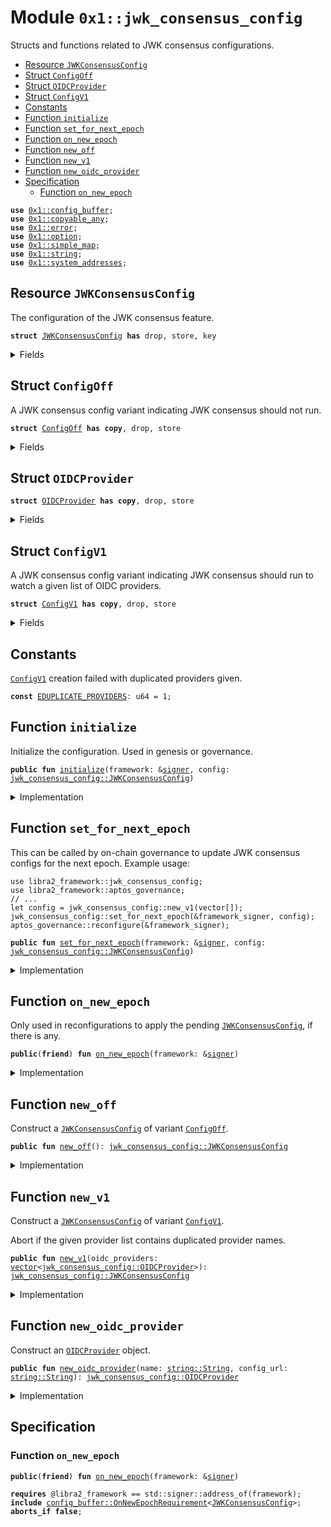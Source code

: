 
<a id="0x1_jwk_consensus_config"></a>

# Module `0x1::jwk_consensus_config`

Structs and functions related to JWK consensus configurations.


-  [Resource `JWKConsensusConfig`](#0x1_jwk_consensus_config_JWKConsensusConfig)
-  [Struct `ConfigOff`](#0x1_jwk_consensus_config_ConfigOff)
-  [Struct `OIDCProvider`](#0x1_jwk_consensus_config_OIDCProvider)
-  [Struct `ConfigV1`](#0x1_jwk_consensus_config_ConfigV1)
-  [Constants](#@Constants_0)
-  [Function `initialize`](#0x1_jwk_consensus_config_initialize)
-  [Function `set_for_next_epoch`](#0x1_jwk_consensus_config_set_for_next_epoch)
-  [Function `on_new_epoch`](#0x1_jwk_consensus_config_on_new_epoch)
-  [Function `new_off`](#0x1_jwk_consensus_config_new_off)
-  [Function `new_v1`](#0x1_jwk_consensus_config_new_v1)
-  [Function `new_oidc_provider`](#0x1_jwk_consensus_config_new_oidc_provider)
-  [Specification](#@Specification_1)
    -  [Function `on_new_epoch`](#@Specification_1_on_new_epoch)


<pre><code><b>use</b> <a href="config_buffer.md#0x1_config_buffer">0x1::config_buffer</a>;
<b>use</b> <a href="../../aptos-stdlib/doc/copyable_any.md#0x1_copyable_any">0x1::copyable_any</a>;
<b>use</b> <a href="../../aptos-stdlib/../move-stdlib/doc/error.md#0x1_error">0x1::error</a>;
<b>use</b> <a href="../../aptos-stdlib/../move-stdlib/doc/option.md#0x1_option">0x1::option</a>;
<b>use</b> <a href="../../aptos-stdlib/doc/simple_map.md#0x1_simple_map">0x1::simple_map</a>;
<b>use</b> <a href="../../aptos-stdlib/../move-stdlib/doc/string.md#0x1_string">0x1::string</a>;
<b>use</b> <a href="system_addresses.md#0x1_system_addresses">0x1::system_addresses</a>;
</code></pre>



<a id="0x1_jwk_consensus_config_JWKConsensusConfig"></a>

## Resource `JWKConsensusConfig`

The configuration of the JWK consensus feature.


<pre><code><b>struct</b> <a href="jwk_consensus_config.md#0x1_jwk_consensus_config_JWKConsensusConfig">JWKConsensusConfig</a> <b>has</b> drop, store, key
</code></pre>



<details>
<summary>Fields</summary>


<dl>
<dt>
<code>variant: <a href="../../aptos-stdlib/doc/copyable_any.md#0x1_copyable_any_Any">copyable_any::Any</a></code>
</dt>
<dd>
 A config variant packed as an <code>Any</code>.
 Currently the variant type is one of the following.
 - <code><a href="jwk_consensus_config.md#0x1_jwk_consensus_config_ConfigOff">ConfigOff</a></code>
 - <code><a href="jwk_consensus_config.md#0x1_jwk_consensus_config_ConfigV1">ConfigV1</a></code>
</dd>
</dl>


</details>

<a id="0x1_jwk_consensus_config_ConfigOff"></a>

## Struct `ConfigOff`

A JWK consensus config variant indicating JWK consensus should not run.


<pre><code><b>struct</b> <a href="jwk_consensus_config.md#0x1_jwk_consensus_config_ConfigOff">ConfigOff</a> <b>has</b> <b>copy</b>, drop, store
</code></pre>



<details>
<summary>Fields</summary>


<dl>
<dt>
<code>dummy_field: bool</code>
</dt>
<dd>

</dd>
</dl>


</details>

<a id="0x1_jwk_consensus_config_OIDCProvider"></a>

## Struct `OIDCProvider`



<pre><code><b>struct</b> <a href="jwk_consensus_config.md#0x1_jwk_consensus_config_OIDCProvider">OIDCProvider</a> <b>has</b> <b>copy</b>, drop, store
</code></pre>



<details>
<summary>Fields</summary>


<dl>
<dt>
<code>name: <a href="../../aptos-stdlib/../move-stdlib/doc/string.md#0x1_string_String">string::String</a></code>
</dt>
<dd>

</dd>
<dt>
<code>config_url: <a href="../../aptos-stdlib/../move-stdlib/doc/string.md#0x1_string_String">string::String</a></code>
</dt>
<dd>

</dd>
</dl>


</details>

<a id="0x1_jwk_consensus_config_ConfigV1"></a>

## Struct `ConfigV1`

A JWK consensus config variant indicating JWK consensus should run to watch a given list of OIDC providers.


<pre><code><b>struct</b> <a href="jwk_consensus_config.md#0x1_jwk_consensus_config_ConfigV1">ConfigV1</a> <b>has</b> <b>copy</b>, drop, store
</code></pre>



<details>
<summary>Fields</summary>


<dl>
<dt>
<code>oidc_providers: <a href="../../aptos-stdlib/../move-stdlib/doc/vector.md#0x1_vector">vector</a>&lt;<a href="jwk_consensus_config.md#0x1_jwk_consensus_config_OIDCProvider">jwk_consensus_config::OIDCProvider</a>&gt;</code>
</dt>
<dd>

</dd>
</dl>


</details>

<a id="@Constants_0"></a>

## Constants


<a id="0x1_jwk_consensus_config_EDUPLICATE_PROVIDERS"></a>

<code><a href="jwk_consensus_config.md#0x1_jwk_consensus_config_ConfigV1">ConfigV1</a></code> creation failed with duplicated providers given.


<pre><code><b>const</b> <a href="jwk_consensus_config.md#0x1_jwk_consensus_config_EDUPLICATE_PROVIDERS">EDUPLICATE_PROVIDERS</a>: u64 = 1;
</code></pre>



<a id="0x1_jwk_consensus_config_initialize"></a>

## Function `initialize`

Initialize the configuration. Used in genesis or governance.


<pre><code><b>public</b> <b>fun</b> <a href="jwk_consensus_config.md#0x1_jwk_consensus_config_initialize">initialize</a>(framework: &<a href="../../aptos-stdlib/../move-stdlib/doc/signer.md#0x1_signer">signer</a>, config: <a href="jwk_consensus_config.md#0x1_jwk_consensus_config_JWKConsensusConfig">jwk_consensus_config::JWKConsensusConfig</a>)
</code></pre>



<details>
<summary>Implementation</summary>


<pre><code><b>public</b> <b>fun</b> <a href="jwk_consensus_config.md#0x1_jwk_consensus_config_initialize">initialize</a>(framework: &<a href="../../aptos-stdlib/../move-stdlib/doc/signer.md#0x1_signer">signer</a>, config: <a href="jwk_consensus_config.md#0x1_jwk_consensus_config_JWKConsensusConfig">JWKConsensusConfig</a>) {
    <a href="system_addresses.md#0x1_system_addresses_assert_libra2_framework">system_addresses::assert_libra2_framework</a>(framework);
    <b>if</b> (!<b>exists</b>&lt;<a href="jwk_consensus_config.md#0x1_jwk_consensus_config_JWKConsensusConfig">JWKConsensusConfig</a>&gt;(@libra2_framework)) {
        <b>move_to</b>(framework, config);
    }
}
</code></pre>



</details>

<a id="0x1_jwk_consensus_config_set_for_next_epoch"></a>

## Function `set_for_next_epoch`

This can be called by on-chain governance to update JWK consensus configs for the next epoch.
Example usage:
```
use libra2_framework::jwk_consensus_config;
use libra2_framework::aptos_governance;
// ...
let config = jwk_consensus_config::new_v1(vector[]);
jwk_consensus_config::set_for_next_epoch(&framework_signer, config);
aptos_governance::reconfigure(&framework_signer);
```


<pre><code><b>public</b> <b>fun</b> <a href="jwk_consensus_config.md#0x1_jwk_consensus_config_set_for_next_epoch">set_for_next_epoch</a>(framework: &<a href="../../aptos-stdlib/../move-stdlib/doc/signer.md#0x1_signer">signer</a>, config: <a href="jwk_consensus_config.md#0x1_jwk_consensus_config_JWKConsensusConfig">jwk_consensus_config::JWKConsensusConfig</a>)
</code></pre>



<details>
<summary>Implementation</summary>


<pre><code><b>public</b> <b>fun</b> <a href="jwk_consensus_config.md#0x1_jwk_consensus_config_set_for_next_epoch">set_for_next_epoch</a>(framework: &<a href="../../aptos-stdlib/../move-stdlib/doc/signer.md#0x1_signer">signer</a>, config: <a href="jwk_consensus_config.md#0x1_jwk_consensus_config_JWKConsensusConfig">JWKConsensusConfig</a>) {
    <a href="system_addresses.md#0x1_system_addresses_assert_libra2_framework">system_addresses::assert_libra2_framework</a>(framework);
    <a href="config_buffer.md#0x1_config_buffer_upsert">config_buffer::upsert</a>(config);
}
</code></pre>



</details>

<a id="0x1_jwk_consensus_config_on_new_epoch"></a>

## Function `on_new_epoch`

Only used in reconfigurations to apply the pending <code><a href="jwk_consensus_config.md#0x1_jwk_consensus_config_JWKConsensusConfig">JWKConsensusConfig</a></code>, if there is any.


<pre><code><b>public</b>(<b>friend</b>) <b>fun</b> <a href="jwk_consensus_config.md#0x1_jwk_consensus_config_on_new_epoch">on_new_epoch</a>(framework: &<a href="../../aptos-stdlib/../move-stdlib/doc/signer.md#0x1_signer">signer</a>)
</code></pre>



<details>
<summary>Implementation</summary>


<pre><code><b>public</b>(<b>friend</b>) <b>fun</b> <a href="jwk_consensus_config.md#0x1_jwk_consensus_config_on_new_epoch">on_new_epoch</a>(framework: &<a href="../../aptos-stdlib/../move-stdlib/doc/signer.md#0x1_signer">signer</a>) <b>acquires</b> <a href="jwk_consensus_config.md#0x1_jwk_consensus_config_JWKConsensusConfig">JWKConsensusConfig</a> {
    <a href="system_addresses.md#0x1_system_addresses_assert_libra2_framework">system_addresses::assert_libra2_framework</a>(framework);
    <b>if</b> (<a href="config_buffer.md#0x1_config_buffer_does_exist">config_buffer::does_exist</a>&lt;<a href="jwk_consensus_config.md#0x1_jwk_consensus_config_JWKConsensusConfig">JWKConsensusConfig</a>&gt;()) {
        <b>let</b> new_config = <a href="config_buffer.md#0x1_config_buffer_extract">config_buffer::extract</a>&lt;<a href="jwk_consensus_config.md#0x1_jwk_consensus_config_JWKConsensusConfig">JWKConsensusConfig</a>&gt;();
        <b>if</b> (<b>exists</b>&lt;<a href="jwk_consensus_config.md#0x1_jwk_consensus_config_JWKConsensusConfig">JWKConsensusConfig</a>&gt;(@libra2_framework)) {
            *<b>borrow_global_mut</b>&lt;<a href="jwk_consensus_config.md#0x1_jwk_consensus_config_JWKConsensusConfig">JWKConsensusConfig</a>&gt;(@libra2_framework) = new_config;
        } <b>else</b> {
            <b>move_to</b>(framework, new_config);
        };
    }
}
</code></pre>



</details>

<a id="0x1_jwk_consensus_config_new_off"></a>

## Function `new_off`

Construct a <code><a href="jwk_consensus_config.md#0x1_jwk_consensus_config_JWKConsensusConfig">JWKConsensusConfig</a></code> of variant <code><a href="jwk_consensus_config.md#0x1_jwk_consensus_config_ConfigOff">ConfigOff</a></code>.


<pre><code><b>public</b> <b>fun</b> <a href="jwk_consensus_config.md#0x1_jwk_consensus_config_new_off">new_off</a>(): <a href="jwk_consensus_config.md#0x1_jwk_consensus_config_JWKConsensusConfig">jwk_consensus_config::JWKConsensusConfig</a>
</code></pre>



<details>
<summary>Implementation</summary>


<pre><code><b>public</b> <b>fun</b> <a href="jwk_consensus_config.md#0x1_jwk_consensus_config_new_off">new_off</a>(): <a href="jwk_consensus_config.md#0x1_jwk_consensus_config_JWKConsensusConfig">JWKConsensusConfig</a> {
    <a href="jwk_consensus_config.md#0x1_jwk_consensus_config_JWKConsensusConfig">JWKConsensusConfig</a> {
        variant: <a href="../../aptos-stdlib/doc/copyable_any.md#0x1_copyable_any_pack">copyable_any::pack</a>( <a href="jwk_consensus_config.md#0x1_jwk_consensus_config_ConfigOff">ConfigOff</a> {} )
    }
}
</code></pre>



</details>

<a id="0x1_jwk_consensus_config_new_v1"></a>

## Function `new_v1`

Construct a <code><a href="jwk_consensus_config.md#0x1_jwk_consensus_config_JWKConsensusConfig">JWKConsensusConfig</a></code> of variant <code><a href="jwk_consensus_config.md#0x1_jwk_consensus_config_ConfigV1">ConfigV1</a></code>.

Abort if the given provider list contains duplicated provider names.


<pre><code><b>public</b> <b>fun</b> <a href="jwk_consensus_config.md#0x1_jwk_consensus_config_new_v1">new_v1</a>(oidc_providers: <a href="../../aptos-stdlib/../move-stdlib/doc/vector.md#0x1_vector">vector</a>&lt;<a href="jwk_consensus_config.md#0x1_jwk_consensus_config_OIDCProvider">jwk_consensus_config::OIDCProvider</a>&gt;): <a href="jwk_consensus_config.md#0x1_jwk_consensus_config_JWKConsensusConfig">jwk_consensus_config::JWKConsensusConfig</a>
</code></pre>



<details>
<summary>Implementation</summary>


<pre><code><b>public</b> <b>fun</b> <a href="jwk_consensus_config.md#0x1_jwk_consensus_config_new_v1">new_v1</a>(oidc_providers: <a href="../../aptos-stdlib/../move-stdlib/doc/vector.md#0x1_vector">vector</a>&lt;<a href="jwk_consensus_config.md#0x1_jwk_consensus_config_OIDCProvider">OIDCProvider</a>&gt;): <a href="jwk_consensus_config.md#0x1_jwk_consensus_config_JWKConsensusConfig">JWKConsensusConfig</a> {
    <b>let</b> name_set = <a href="../../aptos-stdlib/doc/simple_map.md#0x1_simple_map_new">simple_map::new</a>&lt;String, u64&gt;();
    <a href="../../aptos-stdlib/../move-stdlib/doc/vector.md#0x1_vector_for_each_ref">vector::for_each_ref</a>(&oidc_providers, |provider| {
        <b>let</b> provider: &<a href="jwk_consensus_config.md#0x1_jwk_consensus_config_OIDCProvider">OIDCProvider</a> = provider;
        <b>let</b> (_, old_value) = <a href="../../aptos-stdlib/doc/simple_map.md#0x1_simple_map_upsert">simple_map::upsert</a>(&<b>mut</b> name_set, provider.name, 0);
        <b>if</b> (<a href="../../aptos-stdlib/../move-stdlib/doc/option.md#0x1_option_is_some">option::is_some</a>(&old_value)) {
            <b>abort</b>(<a href="../../aptos-stdlib/../move-stdlib/doc/error.md#0x1_error_invalid_argument">error::invalid_argument</a>(<a href="jwk_consensus_config.md#0x1_jwk_consensus_config_EDUPLICATE_PROVIDERS">EDUPLICATE_PROVIDERS</a>))
        }
    });
    <a href="jwk_consensus_config.md#0x1_jwk_consensus_config_JWKConsensusConfig">JWKConsensusConfig</a> {
        variant: <a href="../../aptos-stdlib/doc/copyable_any.md#0x1_copyable_any_pack">copyable_any::pack</a>( <a href="jwk_consensus_config.md#0x1_jwk_consensus_config_ConfigV1">ConfigV1</a> { oidc_providers } )
    }
}
</code></pre>



</details>

<a id="0x1_jwk_consensus_config_new_oidc_provider"></a>

## Function `new_oidc_provider`

Construct an <code><a href="jwk_consensus_config.md#0x1_jwk_consensus_config_OIDCProvider">OIDCProvider</a></code> object.


<pre><code><b>public</b> <b>fun</b> <a href="jwk_consensus_config.md#0x1_jwk_consensus_config_new_oidc_provider">new_oidc_provider</a>(name: <a href="../../aptos-stdlib/../move-stdlib/doc/string.md#0x1_string_String">string::String</a>, config_url: <a href="../../aptos-stdlib/../move-stdlib/doc/string.md#0x1_string_String">string::String</a>): <a href="jwk_consensus_config.md#0x1_jwk_consensus_config_OIDCProvider">jwk_consensus_config::OIDCProvider</a>
</code></pre>



<details>
<summary>Implementation</summary>


<pre><code><b>public</b> <b>fun</b> <a href="jwk_consensus_config.md#0x1_jwk_consensus_config_new_oidc_provider">new_oidc_provider</a>(name: String, config_url: String): <a href="jwk_consensus_config.md#0x1_jwk_consensus_config_OIDCProvider">OIDCProvider</a> {
    <a href="jwk_consensus_config.md#0x1_jwk_consensus_config_OIDCProvider">OIDCProvider</a> { name, config_url }
}
</code></pre>



</details>

<a id="@Specification_1"></a>

## Specification


<a id="@Specification_1_on_new_epoch"></a>

### Function `on_new_epoch`


<pre><code><b>public</b>(<b>friend</b>) <b>fun</b> <a href="jwk_consensus_config.md#0x1_jwk_consensus_config_on_new_epoch">on_new_epoch</a>(framework: &<a href="../../aptos-stdlib/../move-stdlib/doc/signer.md#0x1_signer">signer</a>)
</code></pre>




<pre><code><b>requires</b> @libra2_framework == std::signer::address_of(framework);
<b>include</b> <a href="config_buffer.md#0x1_config_buffer_OnNewEpochRequirement">config_buffer::OnNewEpochRequirement</a>&lt;<a href="jwk_consensus_config.md#0x1_jwk_consensus_config_JWKConsensusConfig">JWKConsensusConfig</a>&gt;;
<b>aborts_if</b> <b>false</b>;
</code></pre>


[move-book]: https://aptos.dev/move/book/SUMMARY
